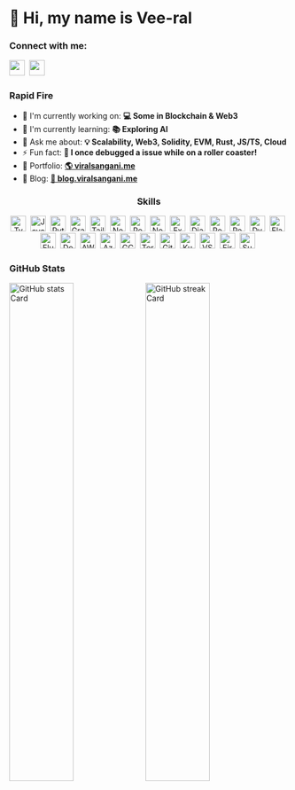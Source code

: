 <div id="toc">
  <ul align="left" style="list-style: none">
    <summary>
      <h1>
        👋 Hi, my name is Vee-ral
      </h1>
    </summary>
  </ul>
</div>

**<h3 align="left">Connect with me:</h3>** 
<p align="left"><a href="https://www.linkedin.com/in/https://www.linkedin.com/in/viral-sangani/" target="_blank"><img src="https://img.shields.io/badge/LinkedIn-0077B5?style=for-the-badge&logo=linkedin&logoColor=white" height="28" style="margin-right: 4px"></a> <a href="https://twitter.com/x.com/viral-sangani" target="_blank"><img src="https://img.shields.io/badge/Twitter-000000?style=for-the-badge&logo=X&logoColor=white" height="28" style="margin-right: 4px"></a></p>

**<h3 align="left">Rapid Fire</h3>**

- 💼 I'm currently working on: **💻 Some in Blockchain & Web3**
- 🌱 I'm currently learning: **📚 Exploring AI**
- 💬 Ask me about: **💡 Scalability, Web3, Solidity, EVM, Rust, JS/TS, Cloud**
- ⚡ Fun fact: **🎢 I once debugged a issue while on a roller coaster!**
- 📂 Portfolio: **<a href="🌎 viralsangani.me" target="_blank">🌎 viralsangani.me</a>**
- 📝 Blog: **<a href="🔖 blog.viralsangani.me" target="_blank">🔖 blog.viralsangani.me</a>**


 **<h3 align="center">Skills</h3>**

<p align="center"><img src="https://cdn.jsdelivr.net/gh/devicons/devicon/icons/typescript/typescript-original.svg" height="28" alt="TypeScript" style="margin-right: 4px"> <img src="https://skillicons.dev/icons?i=javascript" height="28" alt="JavaScript" style="margin-right: 4px"> <img src="https://skillicons.dev/icons?i=python" height="28" alt="Python" style="margin-right: 4px"> <img src="https://skillicons.dev/icons?i=graphql" height="28" alt="Graphql" style="margin-right: 4px"> <img src="https://skillicons.dev/icons?i=tailwind" height="28" alt="Tailwind CSS" style="margin-right: 4px"> <img src="https://skillicons.dev/icons?i=nextjs" height="28" alt="Nextjs" style="margin-right: 4px"> <img src="https://skillicons.dev/icons?i=react" height="28" alt="React" style="margin-right: 4px"> <img src="https://skillicons.dev/icons?i=nodejs" height="28" alt="Node.js" style="margin-right: 4px"> <img src="https://skillicons.dev/icons?i=express" height="28" alt="Express" style="margin-right: 4px"> <img src="https://skillicons.dev/icons?i=django" height="28" alt="Django" style="margin-right: 4px"> <img src="https://skillicons.dev/icons?i=postgresql" height="28" alt="PostgreSQL" style="margin-right: 4px"> <img src="https://skillicons.dev/icons?i=redis" height="28" alt="Redis" style="margin-right: 4px"> <img src="https://skillicons.dev/icons?i=dynamodb" height="28" alt="DynamoDB" style="margin-right: 4px"> <img src="https://skillicons.dev/icons?i=elasticsearch" height="28" alt="Elasticsearch" style="margin-right: 4px"> <img src="https://skillicons.dev/icons?i=flutter" height="28" alt="Flutter" style="margin-right: 4px"> <img src="https://skillicons.dev/icons?i=docker" height="28" alt="Docker" style="margin-right: 4px"> <img src="https://skillicons.dev/icons?i=aws" height="28" alt="AWS" style="margin-right: 4px"> <img src="https://skillicons.dev/icons?i=azure" height="28" alt="Azure" style="margin-right: 4px"> <img src="https://skillicons.dev/icons?i=gcp" height="28" alt="GCP" style="margin-right: 4px"> <img src="https://skillicons.dev/icons?i=terraform" height="28" alt="Terraform" style="margin-right: 4px"> <img src="https://skillicons.dev/icons?i=githubactions" height="28" alt="GitHub Actions" style="margin-right: 4px"> <img src="https://skillicons.dev/icons?i=kubernetes" height="28" alt="Kubernetes" style="margin-right: 4px"> <img src="https://skillicons.dev/icons?i=vscode" height="28" alt="VSCode" style="margin-right: 4px"> <img src="https://skillicons.dev/icons?i=firebase" height="28" alt="Firebase" style="margin-right: 4px"> <img src="https://skillicons.dev/icons?i=supabase" height="28" alt="Supabase" style="margin-right: 4px"></p>

 **<h3 align="left">GitHub Stats</h3>**

<p align="left">
  <img width="48%" src="https://github-readme-stats.vercel.app/api?username=viral-sangani&theme=default&cache_seconds=1800&border_radius=4&hide_title=false&hide_rank=false&show_icons=true&include_all_commits=true&line_height=25" alt="GitHub stats Card" />
  <img width="48%" src="https://streak-stats.demolab.com/?user=viral-sangani&theme=default&hide_border=false&border_radius=4.5&date_format=M+j%5B%2C+Y%5D&mode=daily&disable_animations=false&hide_total_contributions=false&hide_current_streak=false&hide_longest_streak=false&exclude_days=&locale=en&card_height=200" alt="GitHub streak Card" />
</p>

